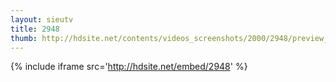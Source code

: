 ```yaml
---
layout: sieutv
title: 2948
thumb: http://hdsite.net/contents/videos_screenshots/2000/2948/preview_360p.mp4.jpg
---
```

{% include iframe src='http://hdsite.net/embed/2948' %}
 
